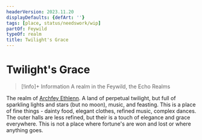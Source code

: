 ```yaml
---
headerVersion: 2023.11.20
displayDefaults: {defArt: ''}
tags: [place, status/needswork/wip]
partOf: Feywild
typeOf: realm
title: Twilight's Grace
---
```

# Twilight's Grace
>[!info]+ Information
> A realm in the Feywild, the Echo Realms

The realm of [Archfey Ethlenn](<../../../../people/extraplanar-powers/archfey-ethlenn.md>). A land of perpetual twilight, but full of sparkling lights and stars (but no moon), music, and feasting. This is a place of fine things - dainty food, elegant clothes, refined music, complex dances.  The outer halls are less refined, but their is a touch of elegance and grace everywhere. This is not a place where fortune's are won and lost or where anything goes. 

